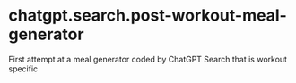 # chatgpt.search.post-workout-meal-generator
First attempt at a meal generator coded by ChatGPT Search that is workout specific
